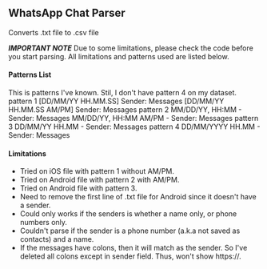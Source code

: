 ## WhatsApp Chat Parser
Converts .txt file to .csv file

***IMPORTANT NOTE***
Due to some limitations, please check the code before you start parsing. All limitations and patterns used are listed below.

#### Patterns List
This is patterns I've known. Stil, I don't have pattern 4 on my dataset.
pattern 1 [DD/MM/YY HH.MM.SS] Sender: Messages
          [DD/MM/YY HH.MM.SS AM/PM] Sender: Messages
pattern 2 MM/DD/YY, HH:MM - Sender: Messages
          MM/DD/YY, HH:MM AM/PM - Sender: Messages
pattern 3 DD/MM/YY HH.MM - Sender: Messages
pattern 4 DD/MM/YYYY HH.MM - Sender: Messages

#### Limitations
- Tried on iOS file with pattern 1 without AM/PM.
- Tried on Android file with pattern 2 with AM/PM.
- Tried on Android file with pattern 3.
- Need to remove the first line of .txt file for Android since it doesn't have a sender.
- Could only works if the senders is whether a name only, or phone numbers only.
- Couldn't parse if the sender is a phone number (a.k.a not saved as contacts) and a name.
- If the messages have colons, then it will match as the sender. So I've deleted all colons except in sender field. Thus, won't show https://.
